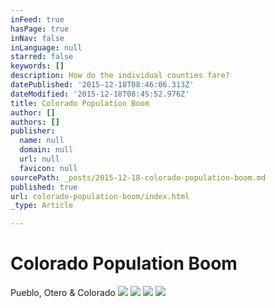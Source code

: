 ```yaml
---
inFeed: true
hasPage: true
inNav: false
inLanguage: null
starred: false
keywords: []
description: How do the individual counties fare?
datePublished: '2015-12-18T08:46:06.313Z'
dateModified: '2015-12-18T08:45:52.976Z'
title: Colorado Population Boom
author: []
authors: []
publisher:
  name: null
  domain: null
  url: null
  favicon: null
sourcePath: _posts/2015-12-18-colorado-population-boom.md
published: true
url: colorado-population-boom/index.html
_type: Article

---
```

# Colorado Population Boom

Pueblo, Otero & Colorado
![](https://s3-us-west-2.amazonaws.com/the-grid-img/p/6d394e27cc793d659fd159e172829dc3be84b010.png)
![](http://54.69.15.55/Age-Animation-Bars/output/png/xPRHO.png)
![](http://54.69.15.55/Age-Animation-Bars/output/png/CSGnP.png)
![](http://54.69.15.55/Age-Animation-Bars/output/png/VWEd7.png)